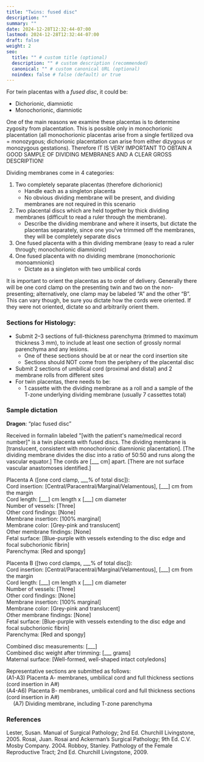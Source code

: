 ```yaml
---
title: "Twins: fused disc"
description: ""
summary: ""
date: 2024-12-28T12:32:44-07:00
lastmod: 2024-12-28T12:32:44-07:00
draft: false
weight: 2
seo:
  title: "" # custom title (optional)
  description: "" # custom description (recommended)
  canonical: "" # custom canonical URL (optional)
  noindex: false # false (default) or true
---
```

For twin placentas with a *fused disc*, it could be:
- Dichorionic, diamniotic
- Monochorionic, diamniotic

One of the main reasons we examine these placentas is to determine zygosity from placentation. This is possible only in monochorionic placentation (all monochorionic placentas arise from a single fertilized ova = monozygous; dichorionic placentation can arise from either dizygous or monozygous gestations). Therefore IT IS VERY IMPORTANT TO OBTAIN A GOOD SAMPLE OF DIVIDING MEMBRANES AND A CLEAR GROSS DESCRIPTION!

Dividing membranes come in 4 categories:
1. Two completely separate placentas (therefore dichorionic)
   - Handle each as a singleton placenta
   - No obvious dividing membrane will be present, and dividing membranes are not required in this scenario
2. Two placental discs which are held together by thick dividing membranes (difficult to read a ruler through the membrane). 
   - Describe the dividing membrane and where it inserts, but dictate the placentas separately, since one you've trimmed off the membranes, they will be completely separate discs
3. One fused placenta with a thin dividing membrane (easy to read a ruler through; monochorionic diamnionic) 
4. One fused placenta with no dividing membrane (monochorionic monoamnionic)
   - Dictate as a singleton with two umbilical cords

It is important to orient the placentas as to order of delivery. Generally there will be one cord clamp on the presenting twin and two on the non-presenting; alternatively, one clamp may be labeled “A” and the other “B”. This can vary though, be sure you dictate how the cords were oriented. If they were not oriented, dictate so and arbitrarily orient them. 

### Sections for Histology:
- Submit 2–3 sections of full-thickness parenchyma (trimmed to maximum thickness 3 mm), to include at least one section of grossly normal parenchyma and any lesions. 
  - One of these sections should be at or near the cord insertion site
  - Sections should NOT come from the periphery of the placental disc
- Submit 2 sections of umbilical cord (proximal and distal) and 2 membrane rolls from different sites
- For twin placentas, there needs to be:
  - 1 cassette with the dividing membrane as a roll and a sample of the T-zone underlying dividing membrane (usually 7 cassettes total)

### Sample dictation 
**Dragon**: “plac fused disc”

Received in formalin labeled "\[with the patient's name/medical record number\]" is a twin placenta with fused discs. The dividing membrane is \[translucent, consistent with monochorionic diamnionic placentation\]. \[The dividing membrane divides the disc into a ratio of 50:50 and runs along the vascular equator.\]  The cords are \[\_\_\_ cm\] apart. \[There are not surface vascular anastomoses identified.\]

Placenta A (\[one cord clamp, \_\_\_% of total disc\]):</br>
Cord insertion: \[Central/Paracentral/Marginal/Velamentous\], \[\_\_\_\] cm from the margin</br>
Cord length: \[\_\_\_\] cm length x \[\_\_\_\] cm diameter</br>
Number of vessels: \[Three\]</br>
Other cord findings: \[None\]</br>
Membrane insertion: \[100% marginal\]</br>
Membrane color: \[Grey-pink and translucent\]</br>
Other membrane findings: \[None\]</br>
Fetal surface: \[Blue-purple with vessels extending to the disc edge and focal subchorionic fibrin\]</br>
Parenchyma: \[Red and spongy\]

Placenta B (\[two cord clamps, \_\_\_% of total disc\]):</br>
Cord insertion: \[Central/Paracentral/Marginal/Velamentous\], \[\_\_\_\] cm from the margin</br>
Cord length: \[\_\_\_\] cm length x \[\_\_\_\] cm diameter</br>
Number of vessels: \[Three\]</br>
Other cord findings: \[None\]</br>
Membrane insertion: \[100% marginal\]</br>
Membrane color: \[Grey-pink and translucent\]</br>
Other membrane findings: \[None\]</br>
Fetal surface: \[Blue-purple with vessels extending to the disc edge and focal subchorionic fibrin\]</br>
Parenchyma: \[Red and spongy\]

Combined disc measurements: \[\_\_\_\]</br>
Combined disc weight after trimming: \[\_\_\_ grams\]</br>
Maternal surface: \[Well-formed, well-shaped intact cotyledons\]

Representative sections are submitted as follows:</br>
(A1-A3)  Placenta A- membranes, umbilical cord and full thickness sections (cord insertion in A#)</br>
(A4-A6)  Placenta B- membranes, umbilical cord and full thickness sections (cord insertion in A#)</br>
 &emsp; (A7)  Dividing membrane, including T-zone parenchyma

### References
Lester, Susan. Manual of Surgical Pathology; 2nd Ed. Churchill Livingstone, 2005.
Rosai, Juan. Rosai and Ackerman’s Surgical Pathology; 9th Ed. C.V. Mosby Company. 2004.
Robboy, Stanley.  Pathology of the Female Reproductive Tract; 2nd Ed. Churchill Livingstone, 2009.